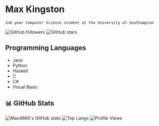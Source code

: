 # Max Kingston

`2nd year Computer Science student at the University of Southampton`

![GitHub followers](https://img.shields.io/github/followers/Max4960?style=social)
![GitHub stars](https://img.shields.io/github/stars/Max4960?style=social)


## Programming Languages
- Java
- Python
- Haskell
- C
- C#
- Visual Basic


## 📊 GitHub Stats
![Max4960's GitHub stats](https://github-readme-stats.vercel.app/api?username=Max4960&show_icons=true&theme=radical)
![Top Langs](https://github-readme-stats.vercel.app/api/top-langs/?username=Max4960&layout=compact&theme=radical&hide=html,css,hlsl,shaderlab)
![Profile Views](https://komarev.com/ghpvc/?username=Max4960&style=plastic&color=E91E63)
